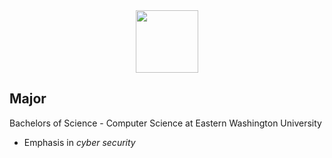 <div id="header" align="center">
  <img src="https://i.giphy.com/media/v1.Y2lkPTc5MGI3NjExamxlY2ZmOXhsMnE2cjl1bnJ2ODVkMzlsM3pkejlhNmVld2Vna3Z2byZlcD12MV9pbnRlcm5hbF9naWZfYnlfaWQmY3Q9Zw/4DNPcZOIcgnwA/giphy.gif" width="100"/>
</div> 

## 
## Major
Bachelors of Science - Computer Science at Eastern Washington University
- Emphasis in _cyber security_



<!--
**theRoice/theroice** is a ✨ _special_ ✨ repository because its `README.md` (this file) appears on your GitHub profile.

Here are some ideas to get you started:

- 🔭 I’m currently working on ...
- 🌱 I’m currently learning ...
- 👯 I’m looking to collaborate on ...
- 🤔 I’m looking for help with ...
- 💬 Ask me about ...
- 📫 How to reach me: ...
- 😄 Pronouns: ...
- ⚡ Fun fact: ...
-->
